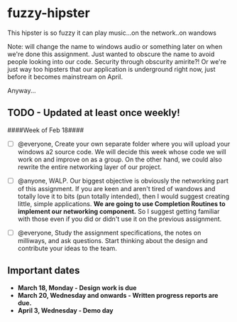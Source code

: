fuzzy-hipster
=============

This hipster is so fuzzy it can play music...on the network..on wandows

Note: will change the name to windows audio or something later on when we're done this assignment. 
Just wanted to obscure the name to avoid people looking into our code. Security through obscurity amirite?! Or
we're just way too hipsters that our application is underground right now, just before it becomes mainstream on April.

Anyway...

TODO - Updated at least once weekly!
-----
####Week of Feb 18####
  - [ ] @everyone, Create your own separate folder where you will upload your windows a2 source code. We will
  decide this week whose code we will work on and improve on as a group. On the other hand, we could also
  rewrite the entire networking layer of our project.
  - [ ] @anyone, WALP. Our biggest objective is obviously the networking part of this assignment. If you
  are keen and aren't tired of wandows and totally love it to bits (pun totally intended), then I would suggest 
  creating little, simple applications. 
  **We are going to use Completion Routines to implement our networking component.**
  So I suggest getting familiar with those even if you did or didn't use it on the previous assignment.
  - [ ] @everyone, Study the assignment specifications, the notes on milliways, and ask questions. 
  Start thinking about the design and contribute your ideas to the team.


Important dates
----------------
- **March 18, Monday - Design work is due**
- **March 20, Wednesday and onwards - Written progress reports are due.**
- **April 3, Wednesday - Demo day**
